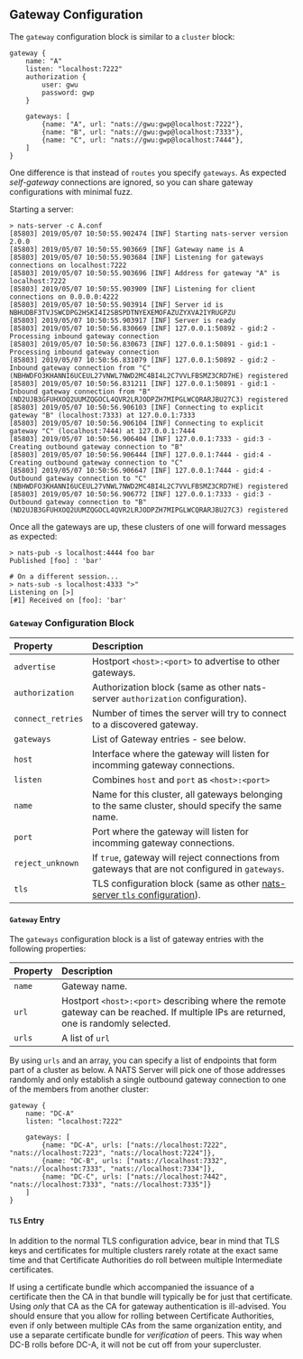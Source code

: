 
## Gateway Configuration

The `gateway` configuration block is similar to a `cluster` block:

```hcl
gateway {
	name: "A"
	listen: "localhost:7222"
	authorization {
		user: gwu
		password: gwp
	}

	gateways: [
		{name: "A", url: "nats://gwu:gwp@localhost:7222"},
		{name: "B", url: "nats://gwu:gwp@localhost:7333"},
		{name: "C", url: "nats://gwu:gwp@localhost:7444"},
	]
}
```

One difference is that instead of `routes` you specify `gateways`. As expected _self-gateway_ connections are ignored, so you can share gateway configurations with minimal fuzz.

Starting a server: 
```text
> nats-server -c A.conf
[85803] 2019/05/07 10:50:55.902474 [INF] Starting nats-server version 2.0.0
[85803] 2019/05/07 10:50:55.903669 [INF] Gateway name is A
[85803] 2019/05/07 10:50:55.903684 [INF] Listening for gateways connections on localhost:7222
[85803] 2019/05/07 10:50:55.903696 [INF] Address for gateway "A" is localhost:7222
[85803] 2019/05/07 10:50:55.903909 [INF] Listening for client connections on 0.0.0.0:4222
[85803] 2019/05/07 10:50:55.903914 [INF] Server id is NBHUDBF3TVJSWCDPG2HSKI4I2SBSPDTNYEXEMOFAZUZYXVA2IYRUGPZU
[85803] 2019/05/07 10:50:55.903917 [INF] Server is ready
[85803] 2019/05/07 10:50:56.830669 [INF] 127.0.0.1:50892 - gid:2 - Processing inbound gateway connection
[85803] 2019/05/07 10:50:56.830673 [INF] 127.0.0.1:50891 - gid:1 - Processing inbound gateway connection
[85803] 2019/05/07 10:50:56.831079 [INF] 127.0.0.1:50892 - gid:2 - Inbound gateway connection from "C" (NBHWDFO3KHANNI6UCEUL27VNWL7NWD2MC4BI4L2C7VVLFBSMZ3CRD7HE) registered
[85803] 2019/05/07 10:50:56.831211 [INF] 127.0.0.1:50891 - gid:1 - Inbound gateway connection from "B" (ND2UJB3GFUHXOQ2UUMZQGOCL4QVR2LRJODPZH7MIPGLWCQRARJBU27C3) registered
[85803] 2019/05/07 10:50:56.906103 [INF] Connecting to explicit gateway "B" (localhost:7333) at 127.0.0.1:7333
[85803] 2019/05/07 10:50:56.906104 [INF] Connecting to explicit gateway "C" (localhost:7444) at 127.0.0.1:7444
[85803] 2019/05/07 10:50:56.906404 [INF] 127.0.0.1:7333 - gid:3 - Creating outbound gateway connection to "B"
[85803] 2019/05/07 10:50:56.906444 [INF] 127.0.0.1:7444 - gid:4 - Creating outbound gateway connection to "C"
[85803] 2019/05/07 10:50:56.906647 [INF] 127.0.0.1:7444 - gid:4 - Outbound gateway connection to "C" (NBHWDFO3KHANNI6UCEUL27VNWL7NWD2MC4BI4L2C7VVLFBSMZ3CRD7HE) registered
[85803] 2019/05/07 10:50:56.906772 [INF] 127.0.0.1:7333 - gid:3 - Outbound gateway connection to "B" (ND2UJB3GFUHXOQ2UUMZQGOCL4QVR2LRJODPZH7MIPGLWCQRARJBU27C3) registered
```

Once all the gateways are up, these clusters of one will forward messages as expected:
```text
> nats-pub -s localhost:4444 foo bar
Published [foo] : 'bar'

# On a different session...
> nats-sub -s localhost:4333 ">"
Listening on [>]
[#1] Received on [foo]: 'bar'
```

### `Gateway` Configuration Block

| Property | Description |
| :------  | :---- |
| `advertise` | Hostport `<host>:<port>` to advertise to other gateways. |
| `authorization` | Authorization block (same as other nats-server `authorization` configuration). |
| `connect_retries` | Number of times the server will try to connect to a discovered gateway. |
| `gateways` | List of Gateway entries - see below. |
| `host` | Interface where the gateway will listen for incomming gateway connections. |
| `listen` | Combines `host` and `port` as `<host>:<port>` |
| `name` | Name for this cluster, all gateways belonging to the same cluster, should specify the same name. |
| `port` | Port where the gateway will listen for incomming gateway connections. |
| `reject_unknown` | If `true`, gateway will reject connections from gateways that are not configured in `gateways`. |
| `tls` | TLS configuration block (same as other [nats-server `tls` configuration](/nats_server/tls.md#tls-configuration)). |



#### `Gateway` Entry

The `gateways` configuration block is a list of gateway entries with the following properties:

| Property | Description |
| :------  | :---- |
| `name` | Gateway name. |
| `url` | Hostport `<host>:<port>` describing where the remote gateway can be reached. If multiple IPs are returned, one is randomly selected. |
| `urls` | A list of `url` |

By using `urls` and an array, you can specify a list of endpoints that
form part of a cluster as below.  A NATS Server will pick one of those
addresses randomly and only establish a single outbound gateway
connection to one of the members from another cluster:

```hcl
gateway {
	name: "DC-A"
	listen: "localhost:7222"

	gateways: [
		{name: "DC-A", urls: ["nats://localhost:7222", "nats://localhost:7223", "nats://localhost:7224"]},
		{name: "DC-B", urls: ["nats://localhost:7332", "nats://localhost:7333", "nats://localhost:7334"]},
		{name: "DC-C", urls: ["nats://localhost:7442", "nats://localhost:7333", "nats://localhost:7335"]}
	]
}
```

#### `TLS` Entry

In addition to the normal TLS configuration advice, bear in mind that
TLS keys and certificates for multiple clusters rarely rotate at the exact
same time and that Certificate Authorities do roll between multiple
Intermediate certificates.

If using a certificate bundle which accompanied the issuance of a certificate
then the CA in that bundle will typically be for just that certificate.
Using _only_ that CA as the CA for gateway authentication is ill-advised.
You should ensure that you allow for rolling between Certificate Authorities,
even if only between multiple CAs from the same organization entity,
and use a separate certificate bundle for _verification_ of peers.
This way when DC-B rolls before DC-A, it will not be cut off from your
supercluster.

